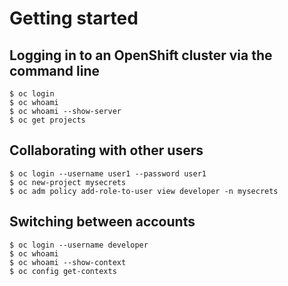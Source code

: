 # Getting started


## Logging in to an OpenShift cluster via the command line

```
$ oc login
$ oc whoami
$ oc whoami --show-server
$ oc get projects 
```

## Collaborating with other users
```
$ oc login --username user1 --password user1
$ oc new-project mysecrets
$ oc adm policy add-role-to-user view developer -n mysecrets
```

## Switching between accounts
```
$ oc login --username developer
$ oc whoami
$ oc whoami --show-context
$ oc config get-contexts
```
